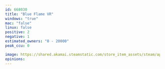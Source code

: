 ```yaml
---
id: 668030
title: "Blue Flame VR"
windows: "true"
mac: "false"
linux: false
positive: 2
negative: 1
estimated_owners: "0 - 20000"
peak_ccu: 0

image: https://shared.akamai.steamstatic.com/store_item_assets/steam/apps/668030/header.jpg?t=1670712875
opinions:
---
```

